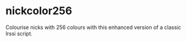 # nickcolor256
Colourise nicks with 256 colours with this enhanced version of a classic Irssi script.
